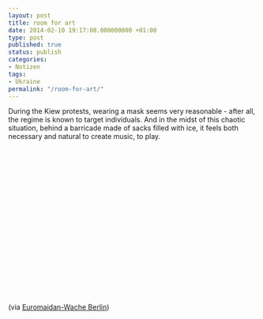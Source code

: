 ```yaml
---
layout: post
title: room for art
date: 2014-02-10 19:17:08.000000000 +01:00
type: post
published: true
status: publish
categories:
- Notizen
tags:
- Ukraine
permalink: "/room-for-art/"
---
```

<p>
	During the Kiew protests, wearing a mask seems very reasonable - after all, the regime is known to target individuals. And in the midst of this chaotic situation, behind a barricade made of sacks filled with ice, it feels both necessary and natural to create music, to play.<br />

<iframe width="560" height="315" src="" data-src="https://www.youtube.com/embed/0LFKl0uxDJI" frameborder="0" allow="accelerometer; autoplay; encrypted-media; gyroscope; picture-in-picture" allowfullscreen></iframe>


<figcaption>(via <a href="http://euromaidanberlin.wordpress.com/2014/02/05/piano-extremist-video/">Euromaidan-Wache Berlin</a>)<figcaption>
